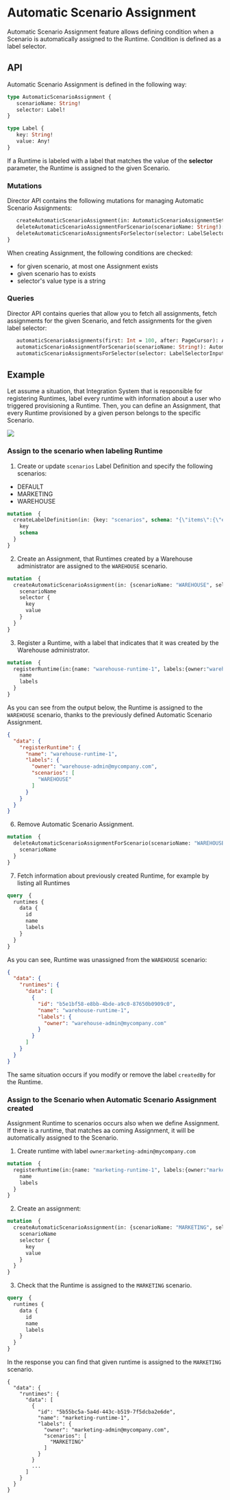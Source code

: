 # Automatic Scenario Assignment

Automatic Scenario Assignment feature allows defining condition when a Scenario is automatically assigned to the Runtime.
Condition is defined as a label selector.

## API

Automatic Scenario Assignment is defined in the following way:
```graphql
type AutomaticScenarioAssignment {
   scenarioName: String!
   selector: Label!
}

type Label {
   key: String!
   value: Any!
}

```
If a Runtime is labeled with a label that matches the value of the **selector** parameter, the Runtime is assigned to the given Scenario.

### Mutations
Director API contains the following mutations for managing Automatic Scenario Assignments:
```graphql
   createAutomaticScenarioAssignment(in: AutomaticScenarioAssignmentSetInput!): AutomaticScenarioAssignment 
   deleteAutomaticScenarioAssignmentForScenario(scenarioName: String!): AutomaticScenarioAssignment 
   deleteAutomaticScenarioAssignmentsForSelector(selector: LabelSelectorInput!): [AutomaticScenarioAssignment!]! 
}
```
When creating Assignment, the following conditions are checked:
* for given scenario, at most one Assignment exists
* given scenario has to exists
* selector's value type is a string

### Queries
Director API contains queries that allow you to fetch all assignments, fetch assignments for the given Scenario, and fetch assignments for the given label selector:
```graphql
   automaticScenarioAssignments(first: Int = 100, after: PageCursor): AutomaticScenarioAssignmentPage 
   automaticScenarioAssignmentForScenario(scenarioName: String!): AutomaticScenarioAssignment 
   automaticScenarioAssignmentsForSelector(selector: LabelSelectorInput!): [AutomaticScenarioAssignment!]! 
```

## Example
Let assume a situation, that Integration System that is responsible for registering Runtimes, label every runtime with information about a user who triggered provisioning a Runtime. 
Then, you can define an Assignment, that every Runtime provisioned by a given person belongs to the specific Scenario.

![](./assets/automatic-scenario-assign.svg) 

### Assign to the scenario when labeling Runtime

1. Create or update `scenarios` Label Definition and specify the following scenarios: 
* DEFAULT
* MARKETING
* WAREHOUSE

```graphql
mutation  {
  createLabelDefinition(in: {key: "scenarios", schema: "{\"items\":{\"enum\":[\"DEFAULT\",\"MARKETING\",\"WAREHOUSE\"],\"maxLength\":128,\"pattern\":\"^[A-Za-z0-9]([-_A-Za-z0-9\\\\s]*[A-Za-z0-9])$\",\"type\":\"string\"},\"minItems\":1,\"type\":\"array\",\"uniqueItems\":true}"}) {
    key
    schema
  }
}
```

2. Create an Assignment, that Runtimes created by a Warehouse administrator are assigned to the `WAREHOUSE` scenario.
```graphql
mutation  {
  createAutomaticScenarioAssignment(in: {scenarioName: "WAREHOUSE", selector: {key: "owner", value: "warehouse-admin@mycompany.com"}}) {
    scenarioName
    selector {
      key
      value
    }
  }
}
```
3. Register a Runtime, with a label that indicates that it was created by the Warehouse administrator.
```graphql
mutation  {
  registerRuntime(in:{name: "warehouse-runtime-1", labels:{owner:"warehouse-admin@mycompany.com"}}) {
    name
    labels
  }
}
```

As you can see from the output below, the Runtime is assigned to the `WAREHOUSE` scenario, thanks to the previously
defined Automatic Scenario Assignment. 
```json
{
  "data": {
    "registerRuntime": {
      "name": "warehouse-runtime-1",
      "labels": {
        "owner": "warehouse-admin@mycompany.com",
        "scenarios": [
          "WAREHOUSE"
        ]
      }
    }
  }
}
```

6. Remove Automatic Scenario Assignment.
```graphql
mutation  {
  deleteAutomaticScenarioAssignmentForScenario(scenarioName: "WAREHOUSE") {
    scenarioName
  }
}
```

7. Fetch information about previously created Runtime, for example by listing all Runtimes
```graphql
query  {
  runtimes {
    data {
      id
      name
      labels
    }
  }
}
```

As you can see, Runtime was unassigned from the `WAREHOUSE` scenario:
```json
{
  "data": {
    "runtimes": {
      "data": [
        {
          "id": "b5e1bf58-e8bb-4bde-a9c0-87650b0909c0",
          "name": "warehouse-runtime-1",
          "labels": {
            "owner": "warehouse-admin@mycompany.com"
          }
        }
      ]
    }
  }
}
```

The same situation occurs if you modify or remove the label `createdBy` for the Runtime.

### Assign to the Scenario when Automatic Scenario Assignment created
Assignment Runtime to scenarios occurs also when we define Assignment.
If there is a runtime, that matches aa coming Assignment, it will be automatically assigned to the Scenario.

1. Create runtime with label `owner`:`marketing-admin@mycompany.com`

```graphql
mutation  {
  registerRuntime(in:{name: "marketing-runtime-1", labels:{owner:"marketing-admin@mycompany.com"}}) {
    name
    labels
  }
}

```
2. Create an assignment:
```graphql
mutation  {
  createAutomaticScenarioAssignment(in: {scenarioName: "MARKETING", selector: {key: "owner", value: "marketing-admin@mycompany.com"}}) {
    scenarioName
    selector {
      key
      value
    }
  }
}
```

3. Check that the Runtime is assigned to the `MARKETING` scenario.
```graphql
query  {
  runtimes {
    data {
      id
      name
      labels
    }
  }
}
```

In the response you can find that given runtime is assigned to the `MARKETING` scenario.

```
{
  "data": {
    "runtimes": {
      "data": [
        {
          "id": "5b55bc5a-5a4d-443c-b519-7f5dcba2e6de",
          "name": "marketing-runtime-1",
          "labels": {
            "owner": "marketing-admin@mycompany.com",
            "scenarios": [
              "MARKETING"
            ]
          }
        }
        ...
      ]
    }
  }
}
```
